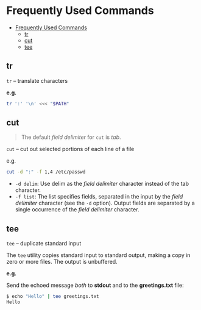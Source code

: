 # Frequently Used Commands

- [Frequently Used Commands](#frequently-used-commands)
  - [tr](#tr)
  - [cut](#cut)
  - [tee](#tee)

## tr

`tr` – translate characters

**e.g.**

```bash
tr ':' '\n' <<< "$PATH"
```

## cut

> The default *field delimiter* for `cut` is *tab*.

`cut` – cut out selected portions of each line of a file

e.g.

```bash
cut -d ":" -f 1,4 /etc/passwd
```

- `-d delim`: Use delim as the *field delimiter* character instead of the tab character.
- `-f list`: The list specifies fields, separated in the input by the *field delimiter* character (see the `-d` option).  Output fields are separated by a single occurrence of the *field delimiter* character.

## tee

`tee` – duplicate standard input

The `tee` utility copies standard input to standard output, making a copy in zero or more files.  The output is unbuffered.

**e.g.**

Send the echoed message *both* to **stdout** and to the **greetings.txt** file:

```bash
$ echo "Hello" | tee greetings.txt
Hello
```
